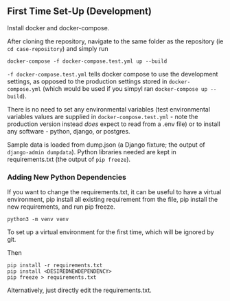 ## First Time Set-Up (Development)

Install docker and docker-compose.

After cloning the repository, navigate to the same folder as the repository (ie `cd case-repository`) and simply run

```
docker-compose -f docker-compose.test.yml up --build
```

`-f docker-compose.test.yml` tells docker compose to use the development settings, as opposed to the production settings stored in `docker-compose.yml` (which would be used if you simpyl ran `docker-compose up --build`). 

There is no need to set any environmental variables (test environmental variables values are supplied in `docker-compose.test.yml` - note the production version instead *does* expect to read from a .env file) or to install any software - python, django, or postgres. 

Sample data is loaded from dump.json (a Django fixture; the output of `django-admin dumpdata`). Python libraries needed are kept in requirements.txt (the output of `pip freeze`).

### Adding New Python Dependencies

If you want to change the requirements.txt, it can be useful to have a virtual environment, pip install all existing requirement from the file, pip install the new requirements, and run pip freeze.

```
python3 -m venv venv
```

To set up a virtual environment for the first time, which will be ignored by git.

Then

```
pip install -r requirements.txt
pip install <DESIREDNEWDEPENDENCY>
pip freeze > requirements.txt
```

Alternatively, just directly edit the requirements.txt.
